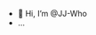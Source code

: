 - 👋 Hi, I’m @JJ-Who
- ...
<!---
JJ-Who/JJ-Who is a ✨ special ✨ repository because its `README.md` (this file) appears on your GitHub profile.
You can click the Preview link to take a look at your changes.
--->
